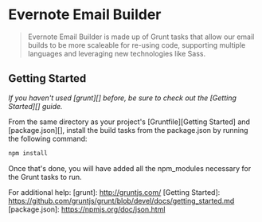 # Evernote Email Builder

> Evernote Email Builder is made up of Grunt tasks that allow our email builds to be more scaleable for re-using code, supporting multiple languages and leveraging new technologies like Sass.

## Getting Started
_If you haven't used [grunt][] before, be sure to check out the [Getting Started][] guide._

From the same directory as your project's [Gruntfile][Getting Started] and [package.json][], install the build tasks from the package.json by running the following command:

```bash
npm install
```

Once that's done, you will have added all the npm_modules necessary for the Grunt tasks to run.

For additional help:
[grunt]: http://gruntjs.com/
[Getting Started]: https://github.com/gruntjs/grunt/blob/devel/docs/getting_started.md
[package.json]: https://npmjs.org/doc/json.html

